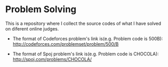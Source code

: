 # Problem Solving
This is a repository where I collect the source codes of what I have solved on diferent online judges.

* The format of Codeforces problem's link is(e.g. Problem code is 500B): http://codeforces.com/problemset/problem/500/B

* The format of Spoj problem's link is(e.g. Problem code is CHOCOLA): http://spoj.com/problems/CHOCOLA/

#